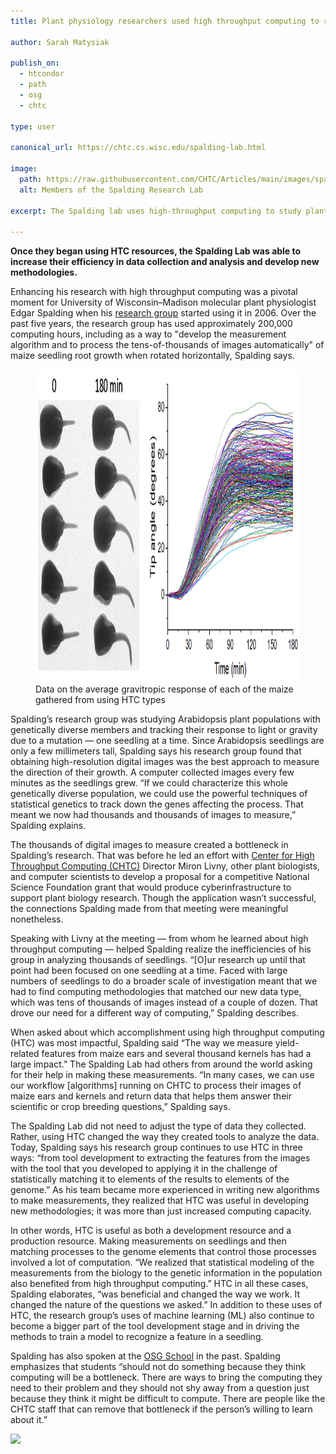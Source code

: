 ```yaml
---
title: Plant physiology researchers used high throughput computing to remedy research “bottleneck”

author: Sarah Matysiak

publish_on:
  - htcondor
  - path
  - osg
  - chtc
  
type: user

canonical_url: https://chtc.cs.wisc.edu/spalding-lab.html

image:
  path: https://raw.githubusercontent.com/CHTC/Articles/main/images/spaldinglab.jpg
  alt: Members of the Spalding Research Lab
  
excerpt: The Spalding lab uses high-throughput computing to study plant physiology

---
```


**Once they began using HTC resources, the Spalding Lab was able to increase their efficiency in data collection and analysis and develop new methodologies.**

  

Enhancing his research with high throughput computing was a pivotal moment for University of Wisconsin–Madison molecular plant physiologist Edgar Spalding when his [research group](https://spalding.botany.wisc.edu/) started using it in 2006. Over the past five years, the research group has used approximately 200,000 computing hours, including as a way to "develop the measurement algorithm and to process the tens-of-thousands of images automatically" of maize seedling root growth when rotated horizontally, Spalding says.

<figure class="figure float-end" style="margin-center: 1em">
  <img src='https://raw.githubusercontent.com/CHTC/Articles/main/images/maizespalding.jpg' height="500" width="1033" class="figure-img img-fluid rounded" alt="A graph of the average gravitropic response of each of the maize types">
  <figcaption class="figure-caption">Data on the average gravitropic response of each of the maize gathered from using HTC types<br/></figcaption>
</figure>


Spalding’s research group was studying Arabidopsis plant populations with genetically diverse members and tracking their response to light or gravity due to a mutation — one seedling at a time. Since Arabidopsis seedlings are only a few millimeters tall, Spalding says his research group found that obtaining high-resolution digital images was the best approach to measure the direction of their growth. A computer collected images every few minutes as the seedlings grew. “If we could characterize this whole genetically diverse population, we could use the powerful techniques of statistical genetics to track down the genes affecting the process. That meant we now had thousands and thousands of images to measure,” Spalding explains.

  

The thousands of digital images to measure created a bottleneck in Spalding’s research. That was before he led an effort with [Center for High Throughput Computing (CHTC)](https://chtc.cs.wisc.edu/) Director Miron Livny, other plant biologists, and computer scientists to develop a proposal for a competitive National Science Foundation grant that would produce cyberinfrastructure to support plant biology research. Though the application wasn’t successful, the connections Spalding made from that meeting were meaningful nonetheless.

  

Speaking with Livny at the meeting — from whom he learned about high throughput computing — helped Spalding realize the inefficiencies of his group in analyzing thousands of seedlings. “[O]ur research up until that point had been focused on one seedling at a time. Faced with large numbers of seedlings to do a broader scale of investigation meant that we had to find computing methodologies that matched our new data type, which was tens of thousands of images instead of a couple of dozen. That drove our need for a different way of computing,” Spalding describes.

  

When asked about which accomplishment using high throughput computing (HTC) was most impactful, Spalding said “The way we measure yield-related features from maize ears and several thousand kernels has had a large impact.” The Spalding Lab had others from around the world asking for their help in making these measurements. “In many cases, we can use our workflow [algorithms] running on CHTC to process their images of maize ears and kernels and return data that helps them answer their scientific or crop breeding questions,” Spalding says.

  

The Spalding Lab did not need to adjust the type of data they collected. Rather, using HTC changed the way they created tools to analyze the data. Today, Spalding says his research group continues to use HTC in three ways: “from tool development to extracting the features from the images with the tool that you developed to applying it in the challenge of statistically matching it to elements of the results to elements of the genome.” As his team became more experienced in writing new algorithms to make measurements, they realized that HTC was useful in developing new methodologies; it was more than just increased computing capacity.

  

In other words, HTC is useful as both a development resource and a production resource. Making measurements on seedlings and then matching processes to the genome elements that control those processes involved a lot of computation. “We realized that statistical modeling of the measurements from the biology to the genetic information in the population also benefited from high throughput computing.” HTC in all these cases, Spalding elaborates, “was beneficial and changed the way we work. It changed the nature of the questions we asked.” In addition to these uses of HTC, the research group’s uses of machine learning (ML) also continue to become a bigger part of the tool development stage and in driving the methods to train a model to recognize a feature in a seedling.

  

Spalding has also spoken at the [OSG School](https://osg-htc.org/user-school-2023/) in the past. Spalding emphasizes that students “should not do something because they think computing will be a bottleneck. There are ways to bring the computing they need to their problem and they should not shy away from a question just because they think it might be difficult to compute. There are people like the CHTC staff that can remove that bottleneck if the person’s willing to learn about it.”

![](https://lh7-us.googleusercontent.com/FTJuj2xrkuzBCGu8_mriZRRbnUk7i4foU9EYpnCZGxjEx7e1AhVXYatqnChnC8TtkmWZEBfO6HtkVUtjsDmBLDEMyOAVIBDIGPfIKrNFcg3bpFYDmr30qXq__qJH2rdCVM0AG3id3Eu44DP8CkVuo5g)
